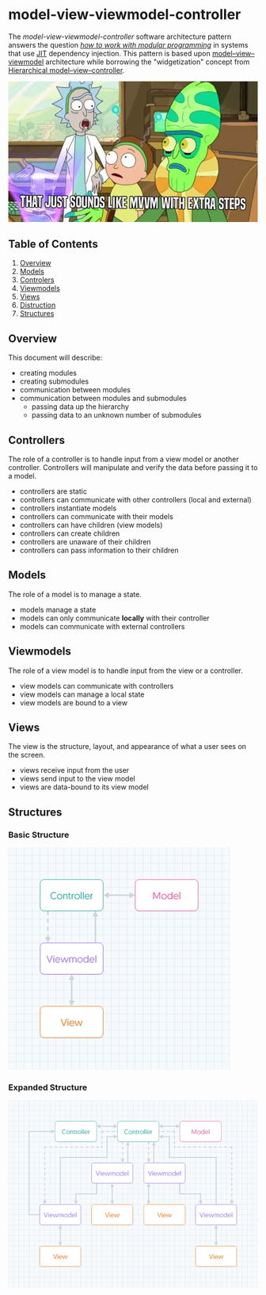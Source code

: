 # model-view-viewmodel-controller

The *model-view-viewmodel-controller* software architecture pattern answers the question *[how to work with modular programming](https://en.wikipedia.org/wiki/Modular_programming)* in systems that use [JIT](https://en.wikipedia.org/wiki/Just-in-time_compilation) dependency injection. This pattern is based upon [model–view–viewmodel](https://en.wikipedia.org/wiki/Model%E2%80%93view%E2%80%93viewmodel) architecture while borrowing the "widgetization" concept from [Hierarchical model–view–controller](https://en.wikipedia.org/wiki/Hierarchical_model–view–controller).

![It's just MVVM with extra steps](/images/to-put-it-bluntly.jpg)

## Table of Contents

1. [Overview](#overview)
1. [Models](#models)
1. [Controlers](#controllers)
1. [Viewmodels](#viewmodels)
1. [Views](#views)
1. [Distruction](#distruction)
1. [Structures](#structures)

## Overview

This document will describe:

- creating modules
- creating submodules
- communication between modules
- communication between modules and submodules
    - passing data up the hierarchy
    - passing data to an unknown number of submodules

## Controllers

The role of a controller is to handle input from a view model or another controller. Controllers will manipulate and verify the data before passing it to a model.

- controllers are static
- controllers can communicate with other controllers (local and external)
- controllers instantiate models
- controllers can communicate with their models
- controllers can have children (view models)
- controllers can create children
- controllers are unaware of their children
- controllers can pass information to their children
    
## Models

The role of a model is to manage a state.

- models manage a state
- models can only communicate **locally** with their controller
- models can communicate with external controllers

## Viewmodels

The role of a view model is to handle input from the view or a controller.

- view models can communicate with controllers
- view models can manage a local state
- view models are bound to a view

## Views

The view is the structure, layout, and appearance of what a user sees on the screen.

- views receive input from the user
- views send input to the view model
- views are data-bound to its view model

## Structures

### Basic Structure

![A basic model-view-viewmodel-controller structure](/images/basic-structure.png)

### Expanded Structure

![An expanded model-view-viewmodel-controller structure](/images/expanded-structure.png)
